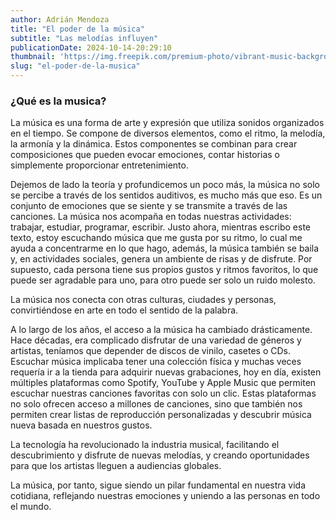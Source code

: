 ```yaml
---
author: Adrián Mendoza
title: "El poder de la música"
subtitle: "Las melodías influyen"
publicationDate: 2024-10-14-20:29:10
thumbnail: 'https://img.freepik.com/premium-photo/vibrant-music-background-with-headphones_1033346-2740.jpg'
slug: "el-poder-de-la-musica"
---
```


### ¿Qué es la musica?

La música es una forma de arte y expresión que utiliza sonidos organizados en el tiempo. Se compone de diversos elementos, como el ritmo, la melodía, la armonía y la dinámica. Estos componentes se combinan para crear composiciones que pueden evocar emociones, contar historias o simplemente proporcionar entretenimiento.

Dejemos de lado la teoría y profundicemos un poco más, la música no solo se percibe a través de los sentidos auditivos, es mucho más que eso. Es un conjunto de emociones que se siente y se transmite a través de las canciones. La música nos acompaña en todas nuestras actividades: trabajar, estudiar, programar, escribir. 
Justo ahora, mientras escribo este texto, estoy escuchando música que me gusta por su ritmo, lo cual me ayuda a concentrarme en lo que hago, además, la música también se baila y, en actividades sociales, genera un ambiente de risas y de disfrute. Por supuesto, cada persona tiene sus propios gustos y ritmos favoritos, lo que puede ser agradable para uno, para otro puede ser solo un ruido molesto. 

La música nos conecta con otras culturas, ciudades y personas, convirtiéndose en arte en todo el sentido de la palabra.

A lo largo de los años, el acceso a la música ha cambiado drásticamente. Hace décadas, era complicado disfrutar de una variedad de géneros y artistas, teníamos que depender de discos de vinilo, casetes o CDs. Escuchar música implicaba tener una colección física y muchas veces requería ir a la tienda para adquirir nuevas grabaciones, hoy en día, existen múltiples plataformas como Spotify, YouTube y Apple Music que permiten escuchar nuestras canciones favoritas con solo un clic. Estas plataformas no solo ofrecen acceso a millones de canciones, sino que también nos permiten crear listas de reproducción personalizadas y descubrir música nueva basada en nuestros gustos.

La tecnología ha revolucionado la industria musical, facilitando el descubrimiento y disfrute de nuevas melodías, y creando oportunidades para que los artistas lleguen a audiencias globales.

La música, por tanto, sigue siendo un pilar fundamental en nuestra vida cotidiana, reflejando nuestras emociones y uniendo a las personas en todo el mundo.